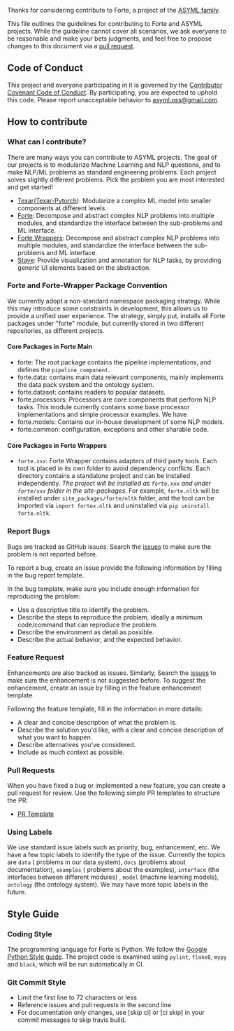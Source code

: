 Thanks for considering contribute to Forte, a project of
the [ASYML family](https://asyml.io/).

This file outlines the guidelines for contributing to Forte and ASYML projects. While
the guideline cannot cover all scenarios, we ask everyone to be reasonable and make your
bets judgments, and feel free to propose changes to this document via
a [pull request](https://github.com/asyml/forte/pulls).

## Code of Conduct

This project and everyone participating in it is governed by
the [Contributor Covenant Code of Conduct](CODE_OF_CONDUCT.md). By participating, you
are expected to uphold this code. Please report unacceptable behavior
to [asyml.oss@gmail.com](mailto:asyml.oss@gmail.com.).

## How to contribute

### What can I contribute?

There are many ways you can contribute to ASYML projects. The goal of our projects is to
modularize Machine Learning and NLP questions, and to make NLP/ML problems as standard
engineering problems. Each project solves slightly different problems. Pick the problem
you are most interested and get started!

* [Texar](github.com/asyml/texar-pytorch)([Texar-Pytorch](github.com/asyml/texar)):
  Modularize a complex ML model into smaller components at different levels.
* [Forte](github.com/asyml/forte): Decompose and abstract complex NLP problems into
  multiple modules, and standardize the interface between the sub-problems and ML
  interface.
* [Forte Wrappers](github.com/asyml/forte-wrappers): Decompose and abstract complex NLP
  problems into multiple modules, and standardize the interface between the sub-problems
  and ML interface.
* [Stave](github.com/asyml/stave): Provide visualization and annotation for NLP tasks,
  by providing generic UI elements based on the abstraction.

### Forte and Forte-Wrapper Package Convention

We currently adopt a non-standard namespace packaging strategy. While this may introduce
some constraints in development, this allows us to provide a unified user experience.
The strategy, simply put, installs all Forte packages under "forte" module, but
currently stored in two different repositories, as different projects.

#### Core Packages in Forte Main

* forte: The root package contains the pipeline implementations, and defines
  the `pipeline_component`.
* forte.data: contains main data relevant components, mainly implements the data pack
  system and the ontology system.
* forte.dataset: contains readers to popular datasets.
* forte.processors: Processors are core components that perform NLP tasks. This module
  currently contains some base processor implementations and simple processor examples.
  We have
* forte.models: Contains our in-house development of some NLP models.
* forte.common: configuration, exceptions and other sharable code.

#### Core Packages in Forte Wrappers

* `forte.xxx`: Forte Wrapper contains adapters of third party tools. Each tool is placed
  in its own folder to avoid dependency conflicts. Each directory contains a standalone
  project and can be installed independently. *The project will be installed as
  `forte.xxx` and under `forte/xxx` folder in the site-packages.* For
  example, `forte.nltk` will be installed under `site_packages/forte/nltk` folder, and
  the tool can be imported via `import fortex.nltk` and uninstalled
  via `pip uninstall forte.nltk`.

### Report Bugs

Bugs are tracked as GitHub issues. Search
the [issues](https://github.com/asyml/forte-wrappers/issues) to make sure the problem is
not reported before.

To report a bug, create an issue provide the following information by filling in the bug
report template.

In the bug template, make sure you include enough information for reproducing the
problem:

* Use a descriptive title to identify the problem.
* Describe the steps to reproduce the problem, ideally a minimum code/command that can
  reproduce the problem.
* Describe the environment as detail as possible.
* Describe the actual behavior, and the expected behavior.

### Feature Request

Enhancements are also tracked as issues. Similarly, Search
the [issues](https://github.com/asyml/forte/issues) to make sure the enhancement is not
suggested before. To suggest the enhancement, create an issue by filling in the feature
enhancement template.

Following the feature template, fill in the information in more details:

* A clear and concise description of what the problem is.
* Describe the solution you'd like, with a clear and concise description of what you
  want to happen.
* Describe alternatives you've considered.
* Include as much context as possible.

### Pull Requests

When you have fixed a bug or implemented a new feature, you can create a pull request
for review. Use the following simple PR templates to structure the PR:

* [PR Template](https://github.com/asyml/forte/blob/master/.github/PULL_REQUEST_TEMPLATE.md)

### Using Labels

We use standard issue labels such as priority, bug, enhancement, etc. We have a few
topic labels to identify the type of the issue. Currently the topics are `data` (
problems in our data system), `docs` (problems about documentation), `examples` (
problems about the examples), `interface` (the interfaces between different modules)
, `model` (machine learning models), `ontology` (the ontology system). We may have more
topic labels in the future.

## Style Guide

### Coding Style

The programming language for Forte is Python. We follow
the [Google Python Style guide](http://google.github.io/styleguide/pyguide.html). The
project code is examined using `pylint`, `flake8`, `mypy` and `black`, which will be run
automatically in CI.

### Git Commit Style

* Limit the first line to 72 characters or less
* Reference issues and pull requests in the second line
* For documentation only changes, use [skip ci] or [ci skip] in your commit messages to
  skip travis build.
